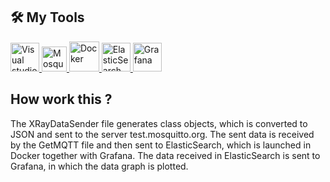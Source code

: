 ## 🛠 My Tools
<a target="_blank" href = "https://ru.wikipedia.org/wiki/Microsoft_Visual_Studio"> <img src="https://img.icons8.com/color/256/visual-studio--v2.png" alt="Visual studio community" width="46" height="46"/> </a>
<a target="_blank" href = "https://mosquitto.org"> <img src="https://developer.community.boschrexroth.com/t5/image/serverpage/image-id/13469i8B924ED49BC58B82/image-size/small?v=v2&px=200" alt="Mosquitto" width="40" height="40"/> </a> 
<a target="_blank"  href = "https://www.docker.com"> <img src="https://img.icons8.com/color/256/docker.png" alt="Docker" width="48" height="48"/> </a> 
<a target="_blank" href = "https://www.elastic.co"> <img src="https://img.icons8.com/color/256/elasticsearch.png" alt="ElasticSearch" width="46" height="46"/> </a> 
<a target="_blank"  href = "https://grafana.com"> <img src="https://img.icons8.com/fluency/256/grafana.png" alt="Grafana" width="46" height="46"/> </a> 

## How work this ?
The XRayDataSender file generates class objects, which is converted to JSON and sent to the server test.mosquitto.org. The sent data is received by the GetMQTT file and then sent to ElasticSearch, which is launched in Docker together with Grafana. The data received in ElasticSearch is sent to Grafana, in which the data graph is plotted.